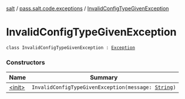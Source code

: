 [salt](../../index.md) / [pass.salt.code.exceptions](../index.md) / [InvalidConfigTypeGivenException](./index.md)

# InvalidConfigTypeGivenException

`class InvalidConfigTypeGivenException : `[`Exception`](https://docs.oracle.com/javase/6/docs/api/java/lang/Exception.html)

### Constructors

| Name | Summary |
|---|---|
| [&lt;init&gt;](-init-.md) | `InvalidConfigTypeGivenException(message: `[`String`](https://kotlinlang.org/api/latest/jvm/stdlib/kotlin/-string/index.html)`)` |
